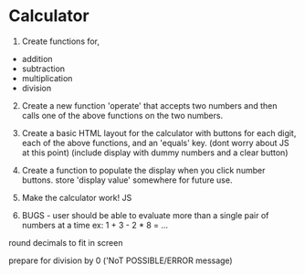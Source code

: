 # Calculator
1. Create functions for,
- addition
- subtraction
- multiplication
- division

2. Create a new function 'operate' that accepts two numbers and then calls one of the above functions on the two numbers.

3. Create a basic HTML layout for the calculator with buttons for each digit, each of the above functions, and an 'equals' key. (dont worry about JS at this point)
(include display with dummy numbers and a clear button)

4. Create a function to populate the display when you click number buttons. store 'display value' somewhere for future use.

5. Make the calculator work! JS

6. BUGS - user should be able to evaluate more than a single pair of numbers at a time ex: 1 + 3 - 2 * 8 = ...

round decimals to fit in screen

prepare for division by 0 ('NoT POSSIBLE/ERROR message)



